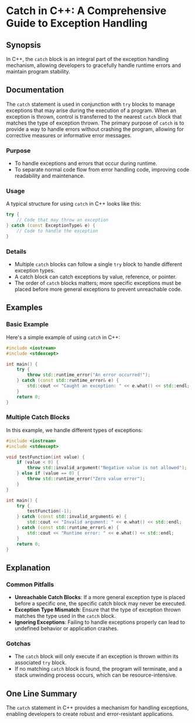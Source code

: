 <!--
Meta Description: # Catch in C++: A Comprehensive Guide to Exception Handling ## Synopsis In C++, the `catch` block is an integral part of the exception handling mechan...
Meta Keywords: catch, exception, std, block, exceptions
-->

# Catch in C++: A Comprehensive Guide to Exception Handling

## Synopsis
In C++, the `catch` block is an integral part of the exception handling mechanism, allowing developers to gracefully handle runtime errors and maintain program stability.

## Documentation
The `catch` statement is used in conjunction with `try` blocks to manage exceptions that may arise during the execution of a program. When an exception is thrown, control is transferred to the nearest `catch` block that matches the type of exception thrown. The primary purpose of `catch` is to provide a way to handle errors without crashing the program, allowing for corrective measures or informative error messages.

### Purpose
- To handle exceptions and errors that occur during runtime.
- To separate normal code flow from error handling code, improving code readability and maintenance.

### Usage
A typical structure for using `catch` in C++ looks like this:

```cpp
try {
    // Code that may throw an exception
} catch (const ExceptionType& e) {
    // Code to handle the exception
}
```

### Details
- Multiple `catch` blocks can follow a single `try` block to handle different exception types.
- A catch block can catch exceptions by value, reference, or pointer.
- The order of `catch` blocks matters; more specific exceptions must be placed before more general exceptions to prevent unreachable code.

## Examples
### Basic Example
Here's a simple example of using `catch` in C++:

```cpp
#include <iostream>
#include <stdexcept>

int main() {
    try {
        throw std::runtime_error("An error occurred!");
    } catch (const std::runtime_error& e) {
        std::cout << "Caught an exception: " << e.what() << std::endl;
    }
    return 0;
}
```

### Multiple Catch Blocks
In this example, we handle different types of exceptions:

```cpp
#include <iostream>
#include <stdexcept>

void testFunction(int value) {
    if (value < 0) {
        throw std::invalid_argument("Negative value is not allowed");
    } else if (value == 0) {
        throw std::runtime_error("Zero value error");
    }
}

int main() {
    try {
        testFunction(-1);
    } catch (const std::invalid_argument& e) {
        std::cout << "Invalid argument: " << e.what() << std::endl;
    } catch (const std::runtime_error& e) {
        std::cout << "Runtime error: " << e.what() << std::endl;
    }
    return 0;
}
```

## Explanation
### Common Pitfalls
- **Unreachable Catch Blocks**: If a more general exception type is placed before a specific one, the specific catch block may never be executed.
- **Exception Type Mismatch**: Ensure that the type of exception thrown matches the type used in the `catch` block.
- **Ignoring Exceptions**: Failing to handle exceptions properly can lead to undefined behavior or application crashes.

### Gotchas
- The `catch` block will only execute if an exception is thrown within its associated `try` block.
- If no matching `catch` block is found, the program will terminate, and a stack unwinding process occurs, which can be resource-intensive.

## One Line Summary
The `catch` statement in C++ provides a mechanism for handling exceptions, enabling developers to create robust and error-resistant applications.